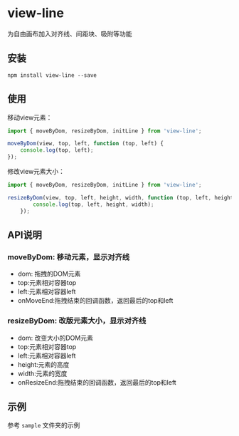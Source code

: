 # view-line

为自由画布加入对齐线、间距块、吸附等功能

## 安装
```
npm install view-line --save
```
## 使用

移动view元素：
```js
import { moveByDom, resizeByDom, initLine } from 'view-line';

moveByDom(view, top, left, function (top, left) {
    console.log(top, left);
});


```

修改view元素大小：
```js
import { moveByDom, resizeByDom, initLine } from 'view-line';

resizeByDom(view, top, left, height, width, function (top, left, height, width) {
        console.log(top, left, height, width);
    });
```

## API说明

### moveByDom: 移动元素，显示对齐线
- dom: 拖拽的DOM元素
- top:元素相对容器top
- left:元素相对容器left
- onMoveEnd:拖拽结束的回调函数，返回最后的top和left

### resizeByDom: 改版元素大小，显示对齐线
- dom: 改变大小的DOM元素
- top:元素相对容器top
- left:元素相对容器left
- height:元素的高度
- width:元素的宽度
- onResizeEnd:拖拽结束的回调函数，返回最后的top和left


## 示例
参考 `sample` 文件夹的示例
![]()
